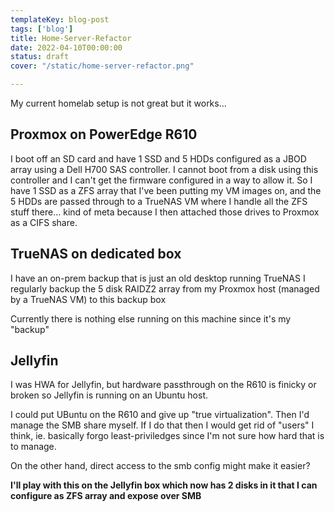 ```yaml
---
templateKey: blog-post
tags: ['blog']
title: Home-Server-Refactor
date: 2022-04-10T00:00:00
status: draft
cover: "/static/home-server-refactor.png"

---
```


My current homelab setup is not great but it works...

## Proxmox on PowerEdge R610

I boot off an SD card and have 1 SSD and 5 HDDs configured as a JBOD array using a Dell H700 SAS controller.
I cannot boot from a disk using this controller and I can't get the firmware configured in a way to allow it.
So I have 1 SSD as a ZFS array that I've been putting my VM images on, and the 5 HDDs are passed through to a TrueNAS VM where I handle all the ZFS stuff there... kind of meta because I then attached those drives to Proxmox as a CIFS share.

## TrueNAS on dedicated box

I have an on-prem backup that is just an old desktop running TrueNAS
I regularly backup the 5 disk RAIDZ2 array from my Proxmox host (managed by a TrueNAS VM) to this backup box

Currently there is nothing else running on this machine since it's my "backup"

## Jellyfin

I was HWA for Jellyfin, but hardware passthrough on the R610 is finicky or broken so Jellyfin is running on an Ubuntu host.

I could put UBuntu on the R610 and give up "true virtualization". Then I'd manage the SMB share myself.
If I do that then I would get rid of "users" I think, ie. basically forgo least-priviledges since I'm not sure how hard that is to manage.

On the other hand, direct access to the smb config might make it easier?

**I'll play with this on the Jellyfin box which now has 2 disks in it that I can configure as ZFS array and expose over SMB**
